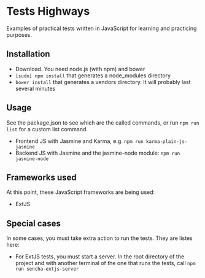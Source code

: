 # Tests Highways

Examples of practical tests written in JavaScript for learning and practicing purposes.

## Installation

- Download. You need node.js (with npm) and bower
- `[sudo] npm install` that generates a node_modules directory
- `bower install` that generates a vendors directory. It will probably last several minutes

## Usage

See the package.json to see which are the called commands, or run `npm run list` for a custom list command.

- Frontend JS with Jasmine and Karma, e.g. `npm run karma-plain-js-jasmine`
- Backend JS with Jasmine and the jasmine-node module: `npm run jasmine-node`

## Frameworks used

At this point, these JavaScript frameworks are being used:

- ExtJS

## Special cases

In some cases, you must take extra action to run the tests. They are listes here:

- For ExtJS tests, you must start a server. In the root directory of the project and with another terminal of the one that runs the tests, call `npm run sencha-extjs-server`
